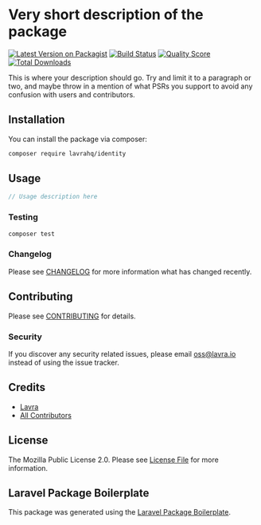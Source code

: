 # Very short description of the package

[![Latest Version on Packagist](https://img.shields.io/packagist/v/lavrahq/identity.svg?style=flat-square)](https://packagist.org/packages/lavrahq/identity)
[![Build Status](https://img.shields.io/travis/lavrahq/identity/master.svg?style=flat-square)](https://travis-ci.org/lavrahq/identity)
[![Quality Score](https://img.shields.io/scrutinizer/g/lavrahq/identity.svg?style=flat-square)](https://scrutinizer-ci.com/g/lavrahq/identity)
[![Total Downloads](https://img.shields.io/packagist/dt/lavrahq/identity.svg?style=flat-square)](https://packagist.org/packages/lavrahq/identity)

This is where your description should go. Try and limit it to a paragraph or two, and maybe throw in a mention of what PSRs you support to avoid any confusion with users and contributors.

## Installation

You can install the package via composer:

```bash
composer require lavrahq/identity
```

## Usage

``` php
// Usage description here
```

### Testing

``` bash
composer test
```

### Changelog

Please see [CHANGELOG](CHANGELOG.md) for more information what has changed recently.

## Contributing

Please see [CONTRIBUTING](CONTRIBUTING.md) for details.

### Security

If you discover any security related issues, please email oss@lavra.io instead of using the issue tracker.

## Credits

- [Lavra](https://github.com/lavrahq)
- [All Contributors](../../contributors)

## License

The Mozilla Public License 2.0. Please see [License File](LICENSE.md) for more information.

## Laravel Package Boilerplate

This package was generated using the [Laravel Package Boilerplate](https://laravelpackageboilerplate.com).